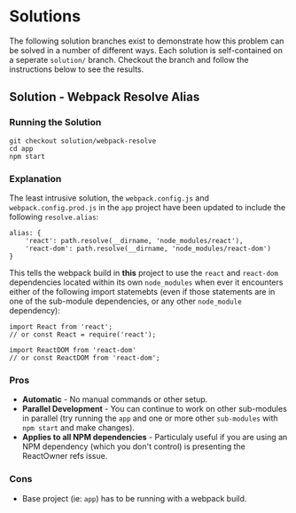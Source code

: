 # Solutions

The following solution branches exist to demonstrate how this problem can be solved in a number of different ways. Each solution is self-contained on a seperate `solution/` branch. Checkout the branch and follow the instructions below to see the results.

## Solution - Webpack Resolve Alias

### Running the Solution

```
git checkout solution/webpack-resolve
cd app
npm start
```

### Explanation

The least intrusive solution, the `webpack.config.js` and `webpack.config.prod.js` in the `app` project have been updated to include the following `resolve.alias`:

```
alias: {
	'react': path.resolve(__dirname, 'node_modules/react'),
	'react-dom': path.resolve(__dirname, 'node_modules/react-dom')
}
```

This tells the webpack build in __this__ project to use the `react` and `react-dom` dependencies located within its own `node_modules` when ever it encounters either of the following import statemebts (even if those statements are in one of the sub-module dependencies, or any other `node_module` dependency):

```
import React from 'react';
// or const React = require('react');
```

```
import ReactDOM from 'react-dom'
// or const ReactDOM from 'react-dom';
```

### Pros

- __Automatic__ - No manual commands or other setup.
- __Parallel Development__ - You can continue to work on other sub-modules in parallel (try running the `app` and one or more other `sub-modules` with `npm start` and make changes).
- __Applies to all NPM dependencies__ - Particulaly useful if you are using an NPM dependency (which you don't control) is presenting the ReactOwner refs issue.


### Cons

- Base project (ie: `app`) has to be running with a webpack build.